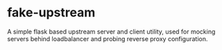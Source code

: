 # fake-upstream
A simple flask based upstream server and client utility, used for mocking servers behind loadbalancer and probing reverse proxy configuration.
